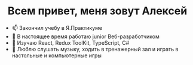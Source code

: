 <h1 align="center" color='black'>Всем привет, меня зовут Алексей</h1>
  
- 📫 Закончил учебу в Я.Практикуме
- 🔭 В настоящее время работаю junior Веб-разработчиком
- 🌱 Изучаю React, Redux ToolKit, TypeScript, C#
- 🤘 Люблю слушать музыку, ходить в тренажерный зал и играть в настольные и компьютерные игры 
